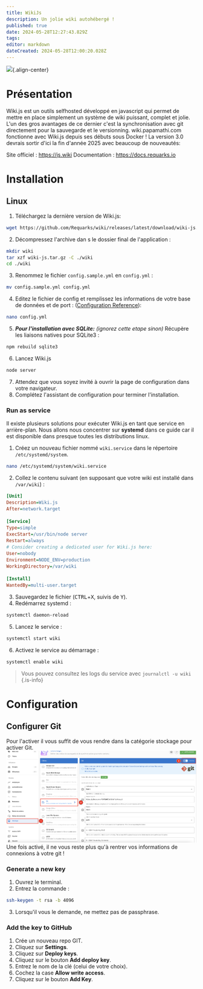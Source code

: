 ```yaml
---
title: WikiJs
description: Un jolie wiki autohébergé !
published: true
date: 2024-05-28T12:27:43.829Z
tags: 
editor: markdown
dateCreated: 2024-05-28T12:00:20.028Z
---
```


![](https://cdn-images.threadless.com/threadless-media/artist_shops/shops/wikijs/profile/logo-1531876777-e927870eea78296b4aa681910b70a189.png?v=3&d=eyJvbmx5X21ldGEiOiBmYWxzZSwgImZvcmNlIjogZmFsc2UsICJvcHMiOiBbWyJyZXNpemUiLCBbNjAwLCAyNTBdLCB7fV1dfQ==){.align-center}

# Présentation
Wiki.js est un outils selfhosted développé en javascript qui permet de mettre en place simplement un système de wiki puissant, complet et jolie.
L'un des gros avantages de ce dernier c'est la synchronisation avec git directement pour la sauvegarde et le versionning.
wiki.papamathi.com fonctionne avec Wiki.js depuis ses débuts sous Docker !
La version 3.0 devrais sortir d'ici la fin d'année 2025 avec beaucoup de nouveautés:

Site officiel : https://js.wiki
Documentation : https://docs.requarks.io

# Installation
## Linux

1. Téléchargez la dernière version de Wiki.js:
  ```bash
  wget https://github.com/Requarks/wiki/releases/latest/download/wiki-js.tar.gz
  ```
2. Décompressez l'archive dan s le dossier final de l'application :
  ```bash
  mkdir wiki
  tar xzf wiki-js.tar.gz -C ./wiki
  cd ./wiki
  ```
3. Renommez le fichier `config.sample.yml` en `config.yml` :
  ```bash
  mv config.sample.yml config.yml
  ```
4. Editez le fichier de config et remplissez les informations de votre base de données et de port : ([Configuration Reference](/install/config)):
  ```bash
  nano config.yml
  ```
5. ***Pour l'installation avec SQLite:*** *(ignorez cette etape sinon)* Récupère les liaisons natives pour SQLite3 :
  ```bash
  npm rebuild sqlite3
  ```
6. Lancez Wiki.js
  ```bash
  node server
  ```
7. Attendez que vous soyez invité à ouvrir la page de configuration dans votre navigateur.
8. Complétez l'assistant de configuration pour terminer l'installation.

### Run as service

Il existe plusieurs solutions pour exécuter Wiki.js en tant que service en arrière-plan. Nous allons nous concentrer sur **systemd** dans ce guide car il est disponible dans presque toutes les distributions linux.

1. Créez un nouveau fichier nommé `wiki.service` dans le répertoire `/etc/systemd/system`.
  ```bash
  nano /etc/systemd/system/wiki.service
  ```
2. Collez le contenu suivant (en supposant que votre wiki est installé dans `/var/wiki`) :
  ```ini
  [Unit]
  Description=Wiki.js
  After=network.target

  [Service]
  Type=simple
  ExecStart=/usr/bin/node server
  Restart=always
  # Consider creating a dedicated user for Wiki.js here:
  User=nobody
  Environment=NODE_ENV=production
  WorkingDirectory=/var/wiki

  [Install]
  WantedBy=multi-user.target
  ```
3. Sauvegardez le fichier (<kbd>CTRL</kbd>+<kbd>X</kbd>, suivis de <kbd>Y</kbd>).
4. Redémarrez systemd :
  ```bash
  systemctl daemon-reload
  ```
5. Lancez le service :
  ```bash
  systemctl start wiki
  ```
6. Activez le service au démarrage :
  ```bash
  systemctl enable wiki
  ```

> Vous pouvez consultez les logs du service avec `journalctl -u wiki`
{.is-info}


# Configuration
## Configurer Git
Pour l'activer il vous suffit de vous rendre dans la catégorie stockage pour activer Git.
![gitwikijs.png](/images/selfhosted/wikijs/gitwikijs.png)
Une fois activé, il ne vous reste plus qu'à rentrer vos informations de connexions à votre git !

### Generate a new key
1. Ouvrez le terminal.
2. Entrez la commande :
```bash
ssh-keygen -t rsa -b 4096
```
3. Lorsqu'il vous le demande, ne mettez pas de passphrase.

### Add the key to GitHub
1. Crée un nouveau repo GIT.
2. Cliquez sur **Settings**.
3. Cliquez sur **Deploy keys**.
4. Cliquez sur le bouton **Add deploy key**.
5. Entrez le nom de la clé (celui de votre choix).
6. Cochez la case **Allow write access**.
7. Cliquez sur le bouton **Add Key**.
